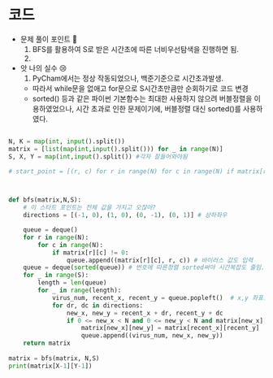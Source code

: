 # 코드

- 문제 풀이 포인트 🤞
    1. BFS를 활용하여 S로 받은 시간초에 따른 너비우선탐색을 진행하면 됨.
    2.
- 앗 나의 실수 😢
    1. PyCham에서는 정상 작동되었으나, 백준기준으로 시간초과발생.
    -  따라서 while문을 없애고 for문으로 S시간초만큼만 순회하기로 코드 변경
    - sorted() 등과 같은 파이썬 기본함수는 최대한 사용하지 않으려 버블정렬을 이용하였었으나, 시간 초과로 인한 문제이기에, 버블정렬 대신 sorted()를 사용하였다.


```python

N, K = map(int, input().split())
matrix = [list(map(int,input().split())) for _ in range(N)]
S, X, Y = map(int,input().split()) #각자 잘들어와야됨

# start_point = [(r, c) for r in range(N) for c in range(N) if matrix[r][c] != 0]



def bfs(matrix,N,S):
    # 이 스타트 포인트는 전체 값을 가지고 오잖아?
    directions = [(-1, 0), (1, 0), (0, -1), (0, 1)] # 상하좌우

    queue = deque()
    for r in range(N):
        for c in range(N):
            if matrix[r][c] != 0:
                queue.append((matrix[r][c], r, c)) # 바이러스 값도 입력
    queue = deque(sorted(queue)) # 번호에 따른정렬 sorted써야 시간복잡도 줄임.
    for _ in range(S):
        length = len(queue)
        for _ in range(length):
            virus_num, recent_x, recent_y = queue.popleft()  # x,y 좌표를 넣어주면 됨. 각 값이 들어있을거잖아 아직 퍼지기 전.
            for dr, dc in directions:
                new_x, new_y = recent_x + dr, recent_y + dc
                if 0 <= new_x < N and 0 <= new_y < N and matrix[new_x][new_y] == 0:
                    matrix[new_x][new_y] = matrix[recent_x][recent_y]  # 현재값을 새로운곳에 넣어줘바 상하좌우로
                    queue.append((virus_num, new_x, new_y))
    return matrix
   
matrix = bfs(matrix, N,S)
print(matrix[X-1][Y-1])
```